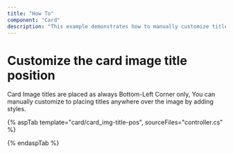 ```yaml
---
title: "How To"
component: "Card"
description: "This example demonstrates how to manually customize title placement anywhere over an image in the Essential JS 2 Card component."
---
```


# Customize the card image title position

Card Image titles are placed as always Bottom-Left Corner only, You can manually customize to placing titles anywhere over the image by adding styles.

{% aspTab template="card/card_img-title-pos", sourceFiles="controller.cs" %}

{% endaspTab %}
